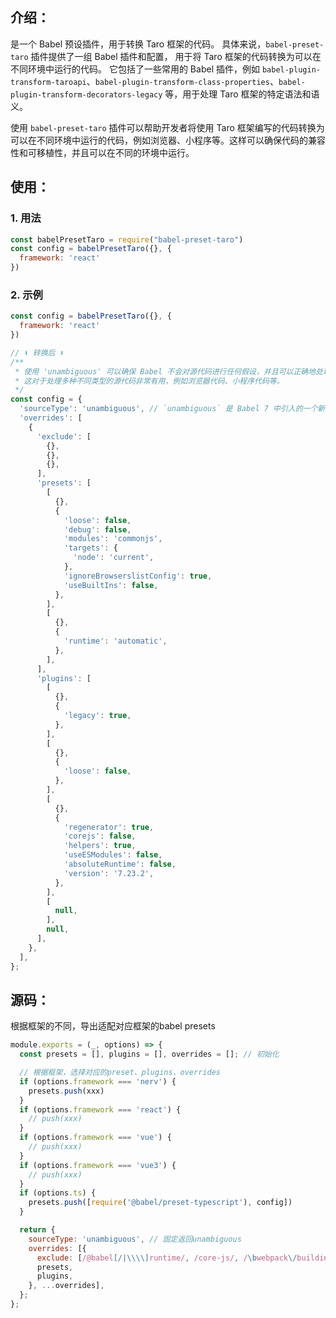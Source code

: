 ## 介绍：

是一个 Babel 预设插件，用于转换 Taro 框架的代码。
具体来说，`babel-preset-taro` 插件提供了一组 Babel 插件和配置，
用于将 Taro 框架的代码转换为可以在不同环境中运行的代码。
它包括了一些常用的 Babel
插件，例如 `babel-plugin-transform-taroapi`、`babel-plugin-transform-class-properties`、`babel-plugin-transform-decorators-legacy`
等，用于处理 Taro 框架的特定语法和语义。

使用 `babel-preset-taro` 插件可以帮助开发者将使用 Taro
框架编写的代码转换为可以在不同环境中运行的代码，例如浏览器、小程序等。这样可以确保代码的兼容性和可移植性，并且可以在不同的环境中运行。

## 使用：

### 1. 用法

```javascript
const babelPresetTaro = require("babel-preset-taro")
const config = babelPresetTaro({}, {
  framework: 'react'
})
```

### 2. 示例

```javascript
const config = babelPresetTaro({}, {
  framework: 'react'
})

// ⬇️ 转换后 ⬇️
/**
 * 使用 'unambiguous' 可以确保 Babel 不会对源代码进行任何假设，并且可以正确地处理不同类型的源代码。
 * 这对于处理多种不同类型的源代码非常有用，例如浏览器代码、小程序代码等。
 */
const config = {
  'sourceType': 'unambiguous', // `unambiguous` 是 Babel 7 中引入的一个新的源代码类型选项
  'overrides': [
    {
      'exclude': [
        {},
        {},
        {},
      ],
      'presets': [
        [
          {},
          {
            'loose': false,
            'debug': false,
            'modules': 'commonjs',
            'targets': {
              'node': 'current',
            },
            'ignoreBrowserslistConfig': true,
            'useBuiltIns': false,
          },
        ],
        [
          {},
          {
            'runtime': 'automatic',
          },
        ],
      ],
      'plugins': [
        [
          {},
          {
            'legacy': true,
          },
        ],
        [
          {},
          {
            'loose': false,
          },
        ],
        [
          {},
          {
            'regenerator': true,
            'corejs': false,
            'helpers': true,
            'useESModules': false,
            'absoluteRuntime': false,
            'version': '7.23.2',
          },
        ],
        [
          null,
        ],
        null,
      ],
    },
  ],
};
```

## 源码：

根据框架的不同，导出适配对应框架的babel presets

```javascript
module.exports = (_, options) => {
  const presets = [], plugins = [], overrides = []; // 初始化

  // 根据框架，选择对应的preset、plugins、overrides
  if (options.framework === 'nerv') {
    presets.push(xxx)
  }
  if (options.framework === 'react') {
    // push(xxx)
  }
  if (options.framework === 'vue') {
    // push(xxx)
  }
  if (options.framework === 'vue3') {
    // push(xxx)
  }
  if (options.ts) {
    presets.push([require('@babel/preset-typescript'), config])
  }

  return {
    sourceType: 'unambiguous', // 固定返回unambiguous
    overrides: [{
      exclude: [/@babel[/|\\\\]runtime/, /core-js/, /\bwebpack\/buildin\b/],
      presets,
      plugins,
    }, ...overrides],
  };
};
```
